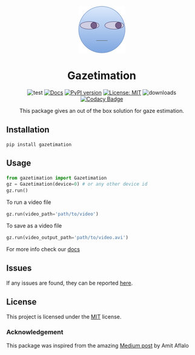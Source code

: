 <div align="center">

<img src="/docs/source/assets/gazetimation_logo.png" />

# Gazetimation

![test](https://github.com/paul-shuvo/gazetimation/actions/workflows/test.yml/badge.svg) [![Docs](https://github.com/paul-shuvo/gazetimation/actions/workflows/docs.yml/badge.svg)](https://paul-shuvo.github.io/gazetimation/) [![PyPI version](https://badge.fury.io/py/gazetimation.svg)](https://badge.fury.io/py/gazetimation) [![License: MIT](https://img.shields.io/github/license/paul-shuvo/gazetimation)](https://opensource.org/licenses/MIT) ![downloads](https://img.shields.io/pypi/dm/gazetimation?color=blue) [![Codacy Badge](https://app.codacy.com/project/badge/Grade/1822d5b3047a4e3596404b4c0e636912)](https://www.codacy.com/gh/paul-shuvo/gazetimation/dashboard?utm_source=github.com&amp;utm_medium=referral&amp;utm_content=paul-shuvo/gazetimation&amp;utm_campaign=Badge_Grade)

<p>This package gives an out of the box solution for gaze estimation.

</div>

## Installation

```console
pip install gazetimation
```

## Usage

```python
from gazetimation import Gazetimation
gz = Gazetimation(device=0) # or any other device id
gz.run()
```

To run a video file
```python
gz.run(video_path='path/to/video')
```

To save as a video file
```python
gz.run(video_output_path='path/to/video.avi')
```

For more info check our [docs](https://paul-shuvo.github.io/gazetimation/)

## Issues

If any issues are found, they can be reported
[here](https://github.com/paul-shuvo/gazetimation/issues).

## License

This project is licensed under the
[MIT](https://opensource.org/licenses/MIT) license.

### Acknowledgement

This package was inspired from the amazing [Medium
post](https://medium.com/mlearning-ai/eye-gaze-estimation-using-a-webcam-in-100-lines-of-code-570d4683fe23)
by Amit Aflalo
